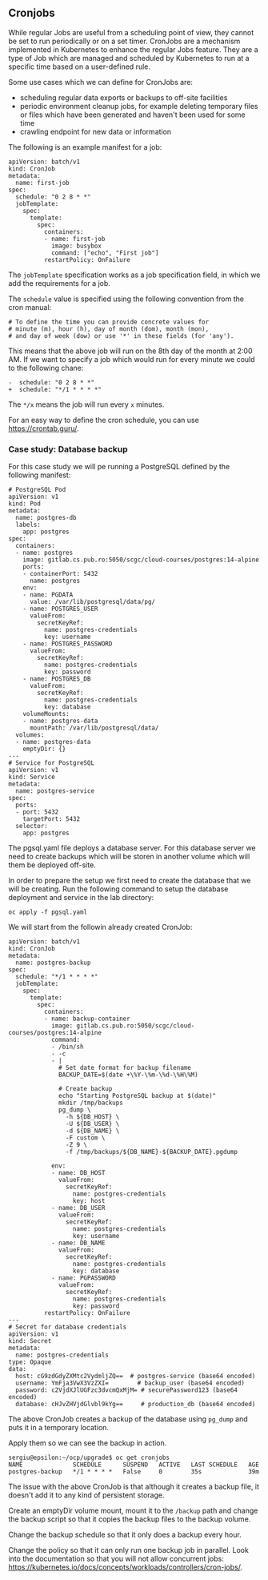## Cronjobs

While regular Jobs are useful from a scheduling point of view, they cannot be set to run periodically or on a set timer.
CronJobs are a mechanism implemented in Kubernetes to enhance the regular Jobs feature.
They are a type of Job which are managed and scheduled by Kubernetes to run at a specific time based on a user-defined rule.

Some use cases which we can define for CronJobs are:
* scheduling regular data exports or backups to off-site facilities
* periodic environment cleanup jobs, for example deleting temporary files or files which have been generated and haven't been used for some time
* crawling endpoint for new data or information

The following is an example manifest for a job:
```
apiVersion: batch/v1
kind: CronJob
metadata:
  name: first-job
spec:
  schedule: "0 2 8 * *"
  jobTemplate:
    spec:
      template:
        spec:
          containers:
          - name: first-job
            image: busybox
            command: ["echo", "First job"]
          restartPolicy: OnFailure
```

The `jobTemplate` specification works as a job specification field, in which we add the requirements for a job.

The `schedule` value is specified using the following convention from the cron manual:
```
# To define the time you can provide concrete values for
# minute (m), hour (h), day of month (dom), month (mon),
# and day of week (dow) or use '*' in these fields (for 'any').
```

This means that the above job will run on the 8th day of the month at 2:00 AM.
If we want to specify a job which would run for every minute we could to the following chane:
```
-  schedule: "0 2 8 * *"
+  schedule: "*/1 * * * *"
```

The `*/x` means the job will run every `x` minutes.

For an easy way to define the cron schedule, you can use https://crontab.guru/.

### Case study: Database backup


For this case study we will pe running a PostgreSQL defined by the following
manifest:
```
# PostgreSQL Pod
apiVersion: v1
kind: Pod
metadata:
  name: postgres-db
  labels:
    app: postgres
spec:
  containers:
  - name: postgres
    image: gitlab.cs.pub.ro:5050/scgc/cloud-courses/postgres:14-alpine
    ports:
    - containerPort: 5432
      name: postgres
    env:
    - name: PGDATA
      value: /var/lib/postgresql/data/pg/
    - name: POSTGRES_USER
      valueFrom:
        secretKeyRef:
          name: postgres-credentials
          key: username
    - name: POSTGRES_PASSWORD
      valueFrom:
        secretKeyRef:
          name: postgres-credentials
          key: password
    - name: POSTGRES_DB
      valueFrom:
        secretKeyRef:
          name: postgres-credentials
          key: database
    volumeMounts:
    - name: postgres-data
      mountPath: /var/lib/postgresql/data/
  volumes:
  - name: postgres-data
    emptyDir: {}
---
# Service for PostgreSQL
apiVersion: v1
kind: Service
metadata:
  name: postgres-service
spec:
  ports:
  - port: 5432
    targetPort: 5432
  selector:
    app: postgres
```

The pgsql.yaml file deploys a database server.
For this database server we need to create backups which will be storen in another volume which will them be deployed off-site.

In order to prepare the setup we first need to create the database that we will be creating.
Run the following command to setup the database deployment and service in the lab directory:

```
oc apply -f pgsql.yaml
```

We will start from the followin already created CronJob:
```
apiVersion: batch/v1
kind: CronJob
metadata:
  name: postgres-backup
spec:
  schedule: "*/1 * * * *"
  jobTemplate:
    spec:
      template:
        spec:
          containers:
          - name: backup-container
            image: gitlab.cs.pub.ro:5050/scgc/cloud-courses/postgres:14-alpine
            command:
            - /bin/sh
            - -c
            - |
              # Set date format for backup filename
              BACKUP_DATE=$(date +\%Y-\%m-\%d-\%H\%M)

              # Create backup
              echo "Starting PostgreSQL backup at $(date)"
              mkdir /tmp/backups
              pg_dump \
                -h ${DB_HOST} \
                -U ${DB_USER} \
                -d ${DB_NAME} \
                -F custom \
                -Z 9 \
                -f /tmp/backups/${DB_NAME}-${BACKUP_DATE}.pgdump

            env:
            - name: DB_HOST
              valueFrom:
                secretKeyRef:
                  name: postgres-credentials
                  key: host
            - name: DB_USER
              valueFrom:
                secretKeyRef:
                  name: postgres-credentials
                  key: username
            - name: DB_NAME
              valueFrom:
                secretKeyRef:
                  name: postgres-credentials
                  key: database
            - name: PGPASSWORD
              valueFrom:
                secretKeyRef:
                  name: postgres-credentials
                  key: password
          restartPolicy: OnFailure
---
# Secret for database credentials
apiVersion: v1
kind: Secret
metadata:
  name: postgres-credentials
type: Opaque
data:
  host: cG9zdGdyZXMtc2VydmljZQ==  # postgres-service (base64 encoded)
  username: YmFja3VwX3VzZXI=        # backup_user (base64 encoded)
  password: c2VjdXJlUGFzc3dvcmQxMjM= # securePassword123 (base64 encoded)
  database: cHJvZHVjdGlvbl9kYg==     # production_db (base64 encoded)
```

The above CronJob creates a backup of the database using `pg_dump` and puts it in a temporary location.

Apply them so we can see the backup in action.

```
sergiu@epsilon:~/ocp/upgrade$ oc get cronjobs
NAME              SCHEDULE      SUSPEND   ACTIVE   LAST SCHEDULE   AGE
postgres-backup   */1 * * * *   False     0        35s             39m
```

The issue with the above CronJob is that although it creates a backup file, it doesn't add it to any kind of persistent storage.

Create an emptyDir volume mount, mount it to the `/backup` path and change the backup script so that it copies the backup files to the backup volume.

Change the backup schedule so that it only does a backup every hour.

Change the policy so that it can only run one backup job in parallel. Look into the documentation so that you will not allow concurrent jobs: https://kubernetes.io/docs/concepts/workloads/controllers/cron-jobs/.
